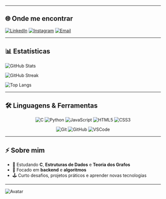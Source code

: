 
---

## 🌐 Onde me encontrar
[![LinkedIn](https://img.shields.io/badge/LinkedIn-282a36?style=for-the-badge&logo=linkedin&logoColor=white&color=bd93f9)](https://linkedin.com/in/edmilsonapolinario)
[![Instagram](https://img.shields.io/badge/Instagram-282a36?style=for-the-badge&logo=instagram&logoColor=white&color=ff6b9b)](https://instagram.com/edmilsonapolinario)
[![Email](https://img.shields.io/badge/Email-282a36?style=for-the-badge&logo=gmail&logoColor=white&color=50fa7b)](mailto:seuemail@gmail.com)

---

## 📊 Estatísticas
![GitHub Stats](https://github-readme-stats.vercel.app/api?username=Apolinário-pixel&show_icons=true&theme=tokyonight&title_color=bd93f9&icon_color=ff6b9b&text_color=9aa0a6&bg_color=0d1117)

![GitHub Streak](https://github-readme-streak-stats.herokuapp.com/?user=Apolinário-pixel&theme=tokyonight)

![Top Langs](https://github-readme-stats.vercel.app/api/top-langs/?username=Apolinário-pixel&layout=compact&theme=tokyonight&title_color=ff6b9b&text_color=9aa0a6&bg_color=0d1117)

---

## 🛠️ Linguagens & Ferramentas

<div align="center">

![C](https://img.shields.io/badge/C-282a36?style=for-the-badge&logo=c&logoColor=00bfff)
![Python](https://img.shields.io/badge/Python-282a36?style=for-the-badge&logo=python&logoColor=ffd43b)
![JavaScript](https://img.shields.io/badge/JavaScript-282a36?style=for-the-badge&logo=javascript&logoColor=F7DF1E)
![HTML5](https://img.shields.io/badge/HTML5-282a36?style=for-the-badge&logo=html5&logoColor=E34F26)
![CSS3](https://img.shields.io/badge/CSS3-282a36?style=for-the-badge&logo=css3&logoColor=1572B6)

![Git](https://img.shields.io/badge/Git-282a36?style=for-the-badge&logo=git&logoColor=F05032)
![GitHub](https://img.shields.io/badge/GitHub-282a36?style=for-the-badge&logo=github&logoColor=white)
![VSCode](https://img.shields.io/badge/VSCode-282a36?style=for-the-badge&logo=visual-studio-code&logoColor=007ACC)

</div>

---

## ⚡ Sobre mim
- 🌱 Estudando **C**, **Estruturas de Dados** e **Teoria dos Grafos**  
- 🎯 Focado em **backend** e **algoritmos**  
- 🕹️ Curto desafios, projetos práticos e aprender novas tecnologias  

---

![Avatar](https://github.com/edmilsonapolinario.png?size=120)

